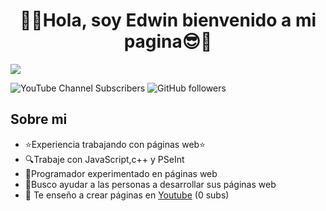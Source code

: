 <div align="center">
<h1 align="center">👋😎Hola, soy Edwin bienvenido a mi pagina😎👋</h1>
</div>
<img src="https://imgur.com/JUEVxEe.png">

![YouTube Channel Subscribers](https://img.shields.io/youtube/channel/subscribers/UCrPPMF6POez6Zkd2wYDpzsA?logo=youtube&link=https%3A%2F%2Fwww.youtube.com%2F%40EdwinMaximino)
![GitHub followers](https://img.shields.io/github/followers/EdwinAIRM?logo=github&link=https%3A%2F%2Fgithub.com%2FEdwinAIRM)

## Sobre mi

- ⭐Experiencia trabajando con páginas web⭐
- 🔍Trabaje con JavaScript,c++ y PSeInt
- 💯Programador experimentado en páginas web
- 🔭Busco ayudar a las personas a desarrollar sus páginas web
- 🎥 Te enseño a crear páginas en [Youtube](https://www.youtube.com/@EdwinMaximino) (0 subs)
<br>

</p>
